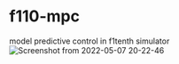 # f110-mpc
model predictive control in f1tenth simulator
![Screenshot from 2022-05-07 20-22-46](https://user-images.githubusercontent.com/75038294/167259978-7c0c3211-79b4-484c-94e8-00b9997fc41e.png)
